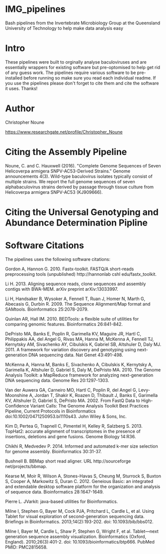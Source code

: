 # IMG_pipelines
Bash pipelines from the Invertebrate Microbiology Group at the Queensland University of Technology to help make data analysis easy
# Intro
These pipelines were built to orginally analyse baculoviruses and are essentially wrappers for existing software but pre-optomised to help get rid of any guess work. The pipelines require various software to be pre-installed before running so make sure you read each individual readme. If you use the pipelines please don't forget to cite them and cite the software it uses.
Thanks!
# Author
Christopher Noune

https://www.researchgate.net/profile/Christopher_Noune
# Citing the Assembly Pipeline

Noune, C. and C. Hauxwell (2016). "Complete Genome Sequences of Seven Helicoverpa armigera SNPV-AC53-Derived Strains." Genome announcements 4(3).
	Wild-type baculovirus isolates typically consist of multiple strains. We report the full genome sequences of seven alphabaculovirus strains derived by passage through tissue culture from Helicoverpa armigera SNPV-AC53 (KJ909666).

# Citing the Universal Genotyping and Abundance Determination Pipline

# Software Citations
The pipelines uses the following software citations:
  
  Gordon A, Hannon G. 2010. Fastx-toolkit. FASTQ/A short-reads preprocessing tools (unpublished) http://hannonlab cshl edu/fastx_toolkit.
  
  Li H. 2013. Aligning sequence reads, clone sequences and assembly contigs with BWA-MEM. arXiv preprint arXiv:13033997.
  
  Li H, Handsaker B, Wysoker A, Fennell T, Ruan J, Homer N, Marth G, Abecasis G, Durbin R. 2009. The Sequence Alignment/Map format and SAMtools. Bioinformatics 25:2078-2079.
  
  Quinlan AR, Hall IM. 2010. BEDTools: a flexible suite of utilities for comparing genomic features. Bioinformatics 26:841-842.
  
  DePristo MA, Banks E, Poplin R, Garimella KV, Maguire JR, Hartl C, Philippakis AA, del Angel G, Rivas MA, Hanna M, McKenna A, Fennell TJ, Kernytsky AM, Sivachenko AY, Cibulskis K, Gabriel SB, Altshuler D, Daly MJ. 2011. A framework for variation discovery and genotyping using next-generation DNA sequencing data. Nat Genet 43:491-498.
  
  McKenna A, Hanna M, Banks E, Sivachenko A, Cibulskis K, Kernytsky A, Garimella K, Altshuler D, Gabriel S, Daly M, DePristo MA. 2010. The Genome Analysis Toolkit: a MapReduce framework for analyzing next-generation DNA sequencing data. Genome Res 20:1297-1303.
  
  Van der Auwera GA, Carneiro MO, Hartl C, Poplin R, del Angel G, Levy-Moonshine A, Jordan T, Shakir K, Roazen D, Thibault J, Banks E, Garimella KV, Altshuler D, Gabriel S, DePristo MA. 2002. From FastQ Data to High-Confidence Variant Calls: The Genome Analysis Toolkit Best Practices Pipeline, Current Protocols in Bioinformatics doi:10.1002/0471250953.bi1110s43. John Wiley & Sons, Inc.
  
  Kim D, Pertea G, Trapnell C, Pimentel H, Kelley R, Salzberg S. 2013. TopHat2: accurate alignment of transcriptomes in the presence of insertions, deletions and gene fusions. Genome Biology 14:R36.
  
  Chikhi R, Medvedev P. 2014. Informed and automated k-mer size selection for genome assembly. Bioinformatics 30:31-37.
  
  Bushnell B. BBMap short read aligner. URL http://sourceforge net/projects/bbmap.
  
  Kearse M, Moir R, Wilson A, Stones-Havas S, Cheung M, Sturrock S, Buxton S, Cooper A, Markowitz S, Duran C. 2012. Geneious Basic: an integrated and extendable desktop software platform for the organization and analysis of sequence data. Bioinformatics 28:1647-1649.
  
  Pierre L. JVarkit: java-based utilities for Bioinformatics.
  
  Milne I, Stephen G, Bayer M, Cock PJA, Pritchard L, Cardle L, et al. Using Tablet for visual exploration of second-generation sequencing data. Briefings in Bioinformatics. 2013;14(2):193-202. doi: 10.1093/bib/bbs012.
  
  Milne I, Bayer M, Cardle L, Shaw P, Stephen G, Wright F, et al. Tablet—next generation sequence assembly visualization. Bioinformatics (Oxford, England). 2010;26(3):401-2. doi: 10.1093/bioinformatics/btp666. PubMed PMID: PMC2815658.
